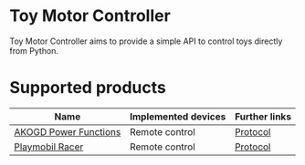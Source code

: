 # Toy Motor Controller

Toy Motor Controller aims to provide a simple API to control toys directly from Python.

# Supported products

| Name | Implemented devices | Further links |
| --- | --- | --- |
| [AKOGD Power Functions](http://www.akogd.com/) | Remote control | [Protocol](docs/protocols/protocol-AKOGD-Power-Functions.md) |
| [Playmobil Racer](https://www.playmobil.de/inhalt/play_film_action_rcracers_2017_01/PLAY_FILM_ACTION_RCRACERS_2017_01.html) | Remote control | [Protocol](docs/protocols/protocol-Playmobil-Racer.md) |
